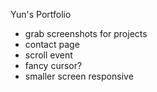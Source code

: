 Yun's Portfolio

- grab screenshots for projects
- contact page
- scroll event
- fancy cursor?
- smaller screen responsive
